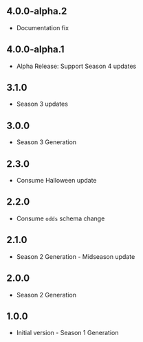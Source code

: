 ## 4.0.0-alpha.2

- Documentation fix

## 4.0.0-alpha.1

- Alpha Release: Support Season 4 updates

## 3.1.0

- Season 3 updates

## 3.0.0

- Season 3 Generation

## 2.3.0

- Consume Halloween update

## 2.2.0

- Consume `odds` schema change

## 2.1.0

- Season 2 Generation - Midseason update

## 2.0.0

- Season 2 Generation


## 1.0.0

- Initial version - Season 1 Generation
